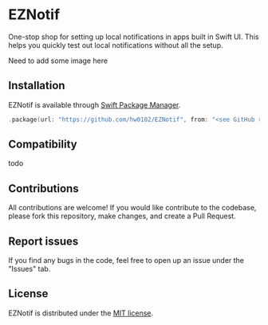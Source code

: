 # EZNotif
One-stop shop for setting up local notifications in apps built in Swift UI. This helps you quickly test out local notifications without all the setup.

Need to add some image here

## Installation
EZNotif is available through [Swift Package Manager](https://swift.org/package-manager).

```swift
.package(url: "https://github.com/hw0102/EZNotif", from: "<see GitHub releases>")
```

## Compatibility
todo

## Contributions
All contributions are welcome! If you would like contribute to the codebase, please fork this repository, make changes, and create a Pull Request.

## Report issues
If you find any bugs in the code, feel free to open up an issue under the "Issues" tab.

## License
EZNotif is distributed under the [MIT license](https://github.com/hw0102/EZNotif/LICENSE).
